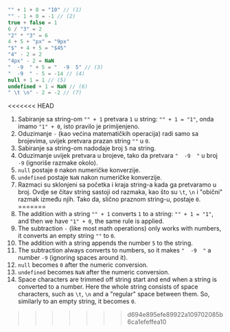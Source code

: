 
```js no-beautify
"" + 1 + 0 = "10" // (1)
"" - 1 + 0 = -1 // (2)
true + false = 1
6 / "3" = 2
"2" * "3" = 6
4 + 5 + "px" = "9px"
"$" + 4 + 5 = "$45"
"4" - 2 = 2
"4px" - 2 = NaN
"  -9  " + 5 = "  -9  5" // (3)
"  -9  " - 5 = -14 // (4)
null + 1 = 1 // (5)
undefined + 1 = NaN // (6)
" \t \n" - 2 = -2 // (7)
```

<<<<<<< HEAD
1. Sabiranje sa string-om `"" + 1` pretvara `1` u string: `"" + 1 = "1"`, onda imamo `"1" + 0`, isto pravilo je primijenjeno.
2. Oduzimanje `-` (kao većina matematičkih operacija) radi samo sa brojevima, uvijek pretvara prazan string `""` u `0`.
3. Sabiranje sa string-om nadodaje broj `5` na string.
4. Oduzimanje uvijek pretvara u brojeve, tako da pretvara `"  -9  "` u broj `-9` (ignoriše razmake okolo).
5. `null` postaje `0` nakon numeričke konverzije.
6. `undefined` postaje `NaN` nakon numeričke konverzije.
7. Razmaci su sklonjeni sa početka i kraja string-a kada ga pretvaramo u broj. Ovdje se čitav string sastoji od razmaka, kao što su `\t`, `\n` i "obični" razmak između njih. Tako da, slično praznom string-u, postaje `0`.
=======
1. The addition with a string `"" + 1` converts `1` to a string: `"" + 1 = "1"`, and then we have `"1" + 0`, the same rule is applied.
2. The subtraction `-` (like most math operations) only works with numbers, it converts an empty string `""` to `0`.
3. The addition with a string appends the number `5` to the string.
4. The subtraction always converts to numbers, so it makes `"  -9  "` a number `-9` (ignoring spaces around it).
5. `null` becomes `0` after the numeric conversion.
6. `undefined` becomes `NaN` after the numeric conversion.
7. Space characters are trimmed off string start and end when a string is converted to a number. Here the whole string consists of space characters, such as `\t`, `\n` and a "regular" space between them. So, similarly to an empty string, it becomes `0`.
>>>>>>> d694e895efe89922a109702085b6ca1efeffea10
